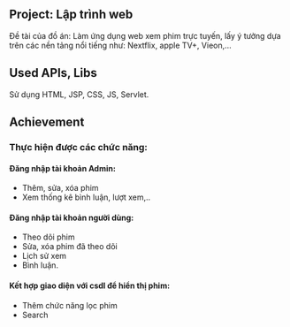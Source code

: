 ## Project: Lập trình web

Đề tài của đồ án: Làm ứng dụng web xem phim trực tuyến, lấy ý tưởng dựa trên các nền tảng nổi tiếng như: Nextflix, apple TV+, Vieon,...

## Used APIs, Libs

Sử dụng HTML, JSP, CSS, JS, Servlet.

## Achievement

### Thực hiện được các chức năng:
#### Đăng nhập tài khoản Admin: 
* Thêm, sửa, xóa phim
* Xem thống kê bình luận, lượt xem,..
#### Đăng nhập tài khoản người dùng:
* Theo dõi phim
* Sửa, xóa phim đã theo dõi
* Lịch sử xem
* Bình luận.
#### Kết hợp giao diện với csdl để hiển thị phim:
* Thêm chức năng lọc phim
* Search

